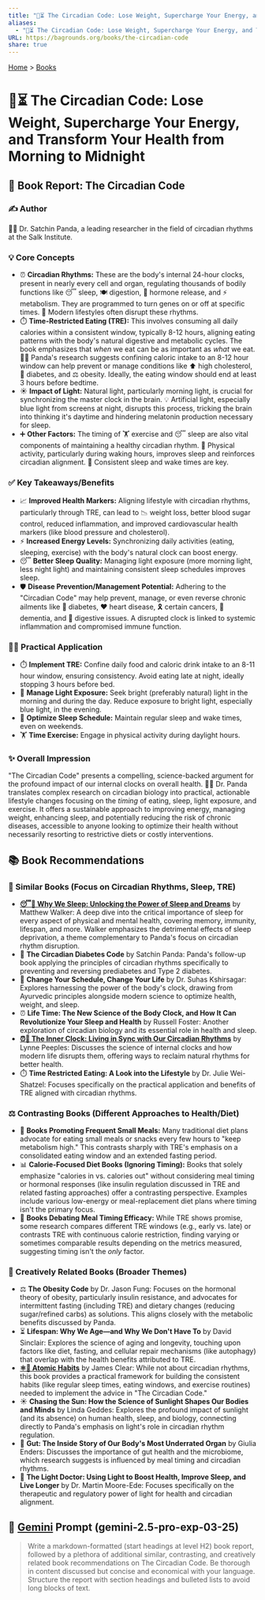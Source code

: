 ```yaml
---
title: "🌄⏳ The Circadian Code: Lose Weight, Supercharge Your Energy, and Transform Your Health from Morning to Midnight"
aliases:
  - "🌄⏳ The Circadian Code: Lose Weight, Supercharge Your Energy, and Transform Your Health from Morning to Midnight"
URL: https://bagrounds.org/books/the-circadian-code
share: true
---
```

[Home](../index.md) > [Books](./index.md)  
# 🌄⏳ The Circadian Code: Lose Weight, Supercharge Your Energy, and Transform Your Health from Morning to Midnight  
## 📖 Book Report: The Circadian Code  
  
### ✍️ Author  
🧑‍⚕️ Dr. Satchin Panda, a leading researcher in the field of circadian rhythms at the Salk Institute.  
  
### 💡 Core Concepts  
* ⏰ **Circadian Rhythms:** These are the body's internal 24-hour clocks, present in nearly every cell and organ, regulating thousands of bodily functions like 😴 sleep, 🍽️ digestion, 🧪 hormone release, and ⚡ metabolism. They are programmed to turn genes on or off at specific times. 🌃 Modern lifestyles often disrupt these rhythms.  
* ⏱️ **Time-Restricted Eating (TRE):** This involves consuming all daily calories within a consistent window, typically 8-12 hours, aligning eating patterns with the body's natural digestive and metabolic cycles. The book emphasizes that *when* we eat can be as important as *what* we eat. 👨‍🔬 Panda's research suggests confining caloric intake to an 8-12 hour window can help prevent or manage conditions like ⬆️ high cholesterol, 🍬 diabetes, and ⚖️ obesity. Ideally, the eating window should end at least 3 hours before bedtime.  
* ☀️ **Impact of Light:** Natural light, particularly morning light, is crucial for synchronizing the master clock in the brain. 💡 Artificial light, especially blue light from screens at night, disrupts this process, tricking the brain into thinking it's daytime and hindering melatonin production necessary for sleep.  
* ➕ **Other Factors:** The timing of 🏋️ exercise and 😴 sleep are also vital components of maintaining a healthy circadian rhythm. 💪 Physical activity, particularly during waking hours, improves sleep and reinforces circadian alignment. 📅 Consistent sleep and wake times are key.  
  
### ✅ Key Takeaways/Benefits  
* 📈 **Improved Health Markers:** Aligning lifestyle with circadian rhythms, particularly through TRE, can lead to 📉 weight loss, better blood sugar control, reduced inflammation, and improved cardiovascular health markers (like blood pressure and cholesterol).  
* ⚡ **Increased Energy Levels:** Synchronizing daily activities (eating, sleeping, exercise) with the body's natural clock can boost energy.  
* 😴 **Better Sleep Quality:** Managing light exposure (more morning light, less night light) and maintaining consistent sleep schedules improves sleep.  
* 🛡️ **Disease Prevention/Management Potential:** Adhering to the "Circadian Code" may help prevent, manage, or even reverse chronic ailments like 🍬 diabetes, ❤️ heart disease, 🎗️ certain cancers, 🧠 dementia, and 🤢 digestive issues. A disrupted clock is linked to systemic inflammation and compromised immune function.  
  
### 🧑‍⚕️ Practical Application  
* ⏱️ **Implement TRE:** Confine daily food and caloric drink intake to an 8-11 hour window, ensuring consistency. Avoid eating late at night, ideally stopping 3 hours before bed.  
* 🔆 **Manage Light Exposure:** Seek bright (preferably natural) light in the morning and during the day. Reduce exposure to bright light, especially blue light, in the evening.  
* 📅 **Optimize Sleep Schedule:** Maintain regular sleep and wake times, even on weekends.  
* 🏋️ **Time Exercise:** Engage in physical activity during daylight hours.  
  
### ✨ Overall Impression  
"The Circadian Code" presents a compelling, science-backed argument for the profound impact of our internal clocks on overall health. 👨‍🔬 Dr. Panda translates complex research on circadian biology into practical, actionable lifestyle changes focusing on the *timing* of eating, sleep, light exposure, and exercise. It offers a sustainable approach to improving energy, managing weight, enhancing sleep, and potentially reducing the risk of chronic diseases, accessible to anyone looking to optimize their health without necessarily resorting to restrictive diets or costly interventions.  
  
## 📚 Book Recommendations  
  
### 📖 Similar Books (Focus on Circadian Rhythms, Sleep, TRE)  
* **[😴💭 Why We Sleep: Unlocking the Power of Sleep and Dreams](./why-we-sleep-unlocking-the-power-of-sleep-and-dreams.md)** by Matthew Walker: A deep dive into the critical importance of sleep for every aspect of physical and mental health, covering memory, immunity, lifespan, and more. Walker emphasizes the detrimental effects of sleep deprivation, a theme complementary to Panda's focus on circadian rhythm disruption.  
* 🍬 **The Circadian Diabetes Code** by Satchin Panda: Panda's follow-up book applying the principles of circadian rhythms specifically to preventing and reversing prediabetes and Type 2 diabetes.  
* 📅 **Change Your Schedule, Change Your Life** by Dr. Suhas Kshirsagar: Explores harnessing the power of the body's clock, drawing from Ayurvedic principles alongside modern science to optimize health, weight, and sleep.  
* ⏰ **Life Time: The New Science of the Body Clock, and How It Can Revolutionize Your Sleep and Health** by Russell Foster: Another exploration of circadian biology and its essential role in health and sleep.  
* **[⏰👤 The Inner Clock: Living in Sync with Our Circadian Rhythms](./the-inner-clock-living-in-sync-with-our-circadian-rhythms.md)** by Lynne Peeples: Discusses the science of internal clocks and how modern life disrupts them, offering ways to reclaim natural rhythms for better health.  
* ⏱️ **Time Restricted Eating: A Look into the Lifestyle** by Dr. Julie Wei-Shatzel: Focuses specifically on the practical application and benefits of TRE aligned with circadian rhythms.  
  
### ⚖️ Contrasting Books (Different Approaches to Health/Diet)  
* 🥗 **Books Promoting Frequent Small Meals:** Many traditional diet plans advocate for eating small meals or snacks every few hours to "keep metabolism high." This contrasts sharply with TRE's emphasis on a consolidated eating window and an extended fasting period.  
* 📊 **Calorie-Focused Diet Books (Ignoring Timing):** Books that solely emphasize "calories in vs. calories out" without considering meal timing or hormonal responses (like insulin regulation discussed in TRE and related fasting approaches) offer a contrasting perspective. Examples include various low-energy or meal-replacement diet plans where timing isn't the primary focus.  
* 🤔 **Books Debating Meal Timing Efficacy:** While TRE shows promise, some research compares different TRE windows (e.g., early vs. late) or contrasts TRE with continuous calorie restriction, finding varying or sometimes comparable results depending on the metrics measured, suggesting timing isn't the *only* factor.  
  
### 🎨 Creatively Related Books (Broader Themes)  
* ⚖️ **The Obesity Code** by Dr. Jason Fung: Focuses on the hormonal theory of obesity, particularly insulin resistance, and advocates for intermittent fasting (including TRE) and dietary changes (reducing sugar/refined carbs) as solutions. This aligns closely with the metabolic benefits discussed by Panda.  
* ⏳ **Lifespan: Why We Age—and Why We Don't Have To** by David Sinclair: Explores the science of aging and longevity, touching upon factors like diet, fasting, and cellular repair mechanisms (like autophagy) that overlap with the health benefits attributed to TRE.  
* **[⚛️🔄 Atomic Habits](./atomic-habits.md)** by James Clear: While not about circadian rhythms, this book provides a practical framework for building the consistent habits (like regular sleep times, eating windows, and exercise routines) needed to implement the advice in "The Circadian Code."  
* ☀️ **Chasing the Sun: How the Science of Sunlight Shapes Our Bodies and Minds** by Linda Geddes: Explores the profound impact of sunlight (and its absence) on human health, sleep, and biology, connecting directly to Panda's emphasis on light's role in circadian rhythm regulation.  
* 🦠 **Gut: The Inside Story of Our Body's Most Underrated Organ** by Giulia Enders: Discusses the importance of gut health and the microbiome, which research suggests is influenced by meal timing and circadian rhythms.  
* 🔆 **The Light Doctor: Using Light to Boost Health, Improve Sleep, and Live Longer** by Dr. Martin Moore-Ede: Focuses specifically on the therapeutic and regulatory power of light for health and circadian alignment.  
  
## 💬 [Gemini](../software/gemini.md) Prompt (gemini-2.5-pro-exp-03-25)  
> Write a markdown-formatted (start headings at level H2) book report, followed by a plethora of additional similar, contrasting, and creatively related book recommendations on The Circadian Code. Be thorough in content discussed but concise and economical with your language. Structure the report with section headings and bulleted lists to avoid long blocks of text.